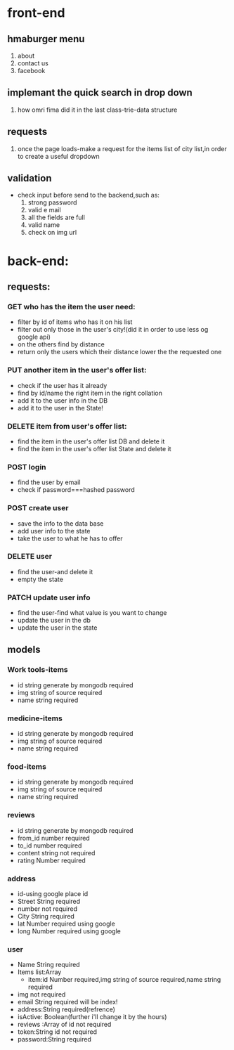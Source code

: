 # front-end

## hmaburger menu

1. about
2. contact us
3. facebook

## implemant the quick search in drop down

1. how omri fima did it in the last class-trie-data structure

## requests

1. once the page loads-make a request for the items list of city list,in order to create a useful dropdown

## validation

- check input before send to the backend,such as:
  1. strong password
  2. valid e mail
  3. all the fields are full
  4. valid name
  5. check on img url

# back-end:

## requests:

### GET who has the item the user need:

- filter by id of items who has it on his list
- filter out only those in the user's city!(did it in order to use less og google api)
- on the others find by distance
- return only the users which their distance lower the the requested one

### PUT another item in the user's offer list:

- check if the user has it already
- find by id/name the right item in the right collation
- add it to the user info in the DB
- add it to the user in the State!

### DELETE item from user's offer list:

- find the item in the user's offer list DB and delete it
- find the item in the user's offer list State and delete it

### POST login

- find the user by email
- check if password===hashed password

### POST create user

- save the info to the data base
- add user info to the state
- take the user to what he has to offer

### DELETE user

- find the user-and delete it
- empty the state

### PATCH update user info

- find the user-find what value is you want to change
- update the user in the db
- update the user in the state

## models

### Work tools-items

- id string generate by mongodb required
- img string of source required
- name string required

### medicine-items

- id string generate by mongodb required
- img string of source required
- name string required

### food-items

- id string generate by mongodb required
- img string of source required
- name string required

### reviews

- id string generate by mongodb required
- from_id number required
- to_id number required
- content string not required
- rating Number required

### address

- id-using google place id
- Street String required
- number not required
- City String required
- lat Number required using google
- long Number required using google

### user

- Name String required
- Items list:Array
  - item:id Number required,img string of source required,name string required
- img not required
- email String required will be index!
- address:String required(refrence)
- isActive: Boolean(further i'll change it by the hours)
- reviews :Array of id not required
- token:String id not required
- password:String required
